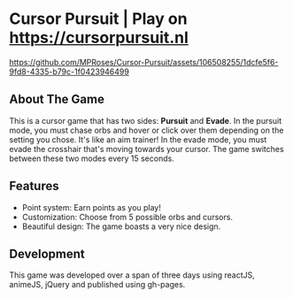 # Cursor Pursuit | Play on https://cursorpursuit.nl

https://github.com/MPRoses/Cursor-Pursuit/assets/106508255/1dcfe5f6-9fd8-4335-b79c-1f0423946499

## About The Game

This is a cursor game that has two sides: **Pursuit** and **Evade**. 
In the pursuit mode, you must chase orbs and hover or click over them depending on the setting you chose. It's like an aim trainer!
In the evade mode, you must evade the crosshair that's moving towards your cursor. 
The game switches between these two modes every 15 seconds.

## Features

- Point system: Earn points as you play!
- Customization: Choose from 5 possible orbs and cursors.
- Beautiful design: The game boasts a very nice design.

## Development

This game was developed over a span of three days using reactJS, animeJS, jQuery and published using gh-pages.
